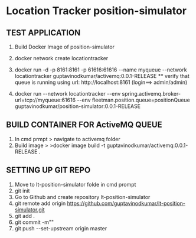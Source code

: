 # Location Tracker position-simulator


## TEST APPLICATION 

1. Build Docker Image of position-simulator  
2. docker network create locationtracker
3. docker run -d -p 8161:8161 -p 61616:61616 --name myqueue --network locationtracker guptavinodkumar/activemq:0.0.1-RELEASE
   ** verify that queue is running using url: http://localhost:8161 (login==> admin/admin)
   
4. docker run --network locationtracker --env spring.activemq.broker-url=tcp://myqueue:61616 --env fleetman.position.queue=positionQueue guptavinodkumar/position-simulator:0.0.1-RELEASE


## BUILD CONTAINER FOR ActiveMQ QUEUE
1. In cmd prmpt > navigate to activemq folder 
2. Build image > >docker image build -t guptavinodkumar/activemq:0.0.1-RELEASE .




## SETTING UP GIT REPO
1.  Move to lt-position-simulator folde in cmd prompt
2.  git init
3. Go to Github and create repository lt-position-simulator
4. git remote add origin https://github.com/guptavinodkumar/lt-position-simulator.git
5. git add .
6. git commit -m""
7. git push --set-upstream origin master